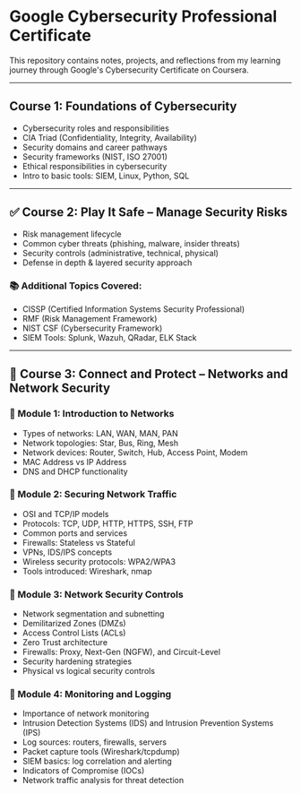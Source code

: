 # Google Cybersecurity Professional Certificate

 This repository contains notes, projects, and reflections from my learning journey through Google's Cybersecurity Certificate on Coursera.

---

## Course 1: Foundations of Cybersecurity
- Cybersecurity roles and responsibilities
- CIA Triad (Confidentiality, Integrity, Availability)
- Security domains and career pathways
- Security frameworks (NIST, ISO 27001)
- Ethical responsibilities in cybersecurity
- Intro to basic tools: SIEM, Linux, Python, SQL

---

## ✅ Course 2: Play It Safe – Manage Security Risks
- Risk management lifecycle
- Common cyber threats (phishing, malware, insider threats)
- Security controls (administrative, technical, physical)
- Defense in depth & layered security approach

### 📚 Additional Topics Covered:
- CISSP (Certified Information Systems Security Professional)
- RMF (Risk Management Framework)
- NIST CSF (Cybersecurity Framework)
- SIEM Tools: Splunk, Wazuh, QRadar, ELK Stack

---

## 🚧 Course 3: Connect and Protect – Networks and Network Security

### 📘 Module 1: Introduction to Networks
- Types of networks: LAN, WAN, MAN, PAN
- Network topologies: Star, Bus, Ring, Mesh
- Network devices: Router, Switch, Hub, Access Point, Modem
- MAC Address vs IP Address
- DNS and DHCP functionality

### 📘 Module 2: Securing Network Traffic
- OSI and TCP/IP models
- Protocols: TCP, UDP, HTTP, HTTPS, SSH, FTP
- Common ports and services
- Firewalls: Stateless vs Stateful
- VPNs, IDS/IPS concepts
- Wireless security protocols: WPA2/WPA3
- Tools introduced: Wireshark, nmap

### 📘 Module 3: Network Security Controls
- Network segmentation and subnetting
- Demilitarized Zones (DMZs)
- Access Control Lists (ACLs)
- Zero Trust architecture
- Firewalls: Proxy, Next-Gen (NGFW), and Circuit-Level
- Security hardening strategies
- Physical vs logical security controls

### 📘 Module 4: Monitoring and Logging
- Importance of network monitoring
- Intrusion Detection Systems (IDS) and Intrusion Prevention Systems (IPS)
- Log sources: routers, firewalls, servers
- Packet capture tools (Wireshark/tcpdump)
- SIEM basics: log correlation and alerting
- Indicators of Compromise (IOCs)
- Network traffic analysis for threat detection
